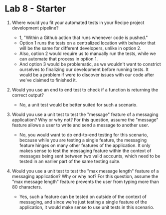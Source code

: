 # Lab 8 - Starter

1. Where would you fit your automated tests in your Recipe project development pipeline? 
   - 1, "Within a Github action that runs whenever code is pushed."
   - Option 1 runs the tests on a centralized location with behavior that will be the same for different developers, unlike in option 2. 
   - Also, option 2 would require us to manually run the tests, while we can automate that process in option 1. 
   - And option 3 would be problematic, as we wouldn't want to constrict ourselves to finalizing our development before running tests. It would be a problem if were to discover issues with our code after we've claimed to finished it.

2. Would you use an end to end test to check if a function is returning the correct output?
   - No, a unit test would be better suited for such a scenario.

3. Would you use a unit test to test the "message" feature of a messaging application? Why or why not? For this question, assume the "message" feature allows a user to write and send a message to another user.
   - No, you would want to do end-to-end testing for this scenario, because while you are testing a single feature, the messaging feature hinges on many other features of the application. It only makes sense to test the messaging feature within the context of messages being sent between two valid accounts, which need to be tested in an earlier part of the same testing suite.

4. Would you use a unit test to test the "max message length" feature of a messaging application? Why or why not? For this question, assume the "max message length" feature prevents the user from typing more than 80 characters.
   - Yes, such a feature can be tested on outside of the context of messaging, and since we're just testing a single feature of the application, it would make sense to use unit tests in this scenario.
